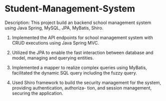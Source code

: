 # Student-Management-System
Description: This project build an backend school management system using Java Spring, MySQL, JPA, MyBatis, Shiro. 

1. Implemented the API endpoints for school management system with CRUD executions using Java Spring MVC.

2. Utilized the JPA to enable the fast interaction between database and model, managing and querying entities.

3. Implemented a mapper to realize complex queries using MyBatis, facilitated the dynamic SQL query including
the fuzzy query.

4. Used Shiro framework to build the security management for the system, providing authentication, authoriza-
tion, and session management, securing the application.
